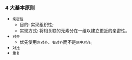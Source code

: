 ### 4 大基本原则

* `亲密性`
  * 目的: 实现组织性;
  * 实现方式: 将相关联的元素分在一组以建立更近的亲密性。
* `对齐`
  * 优先使用`左对齐`、`右对齐`而不是`居中对齐`。
* `对比`
* `重复`
